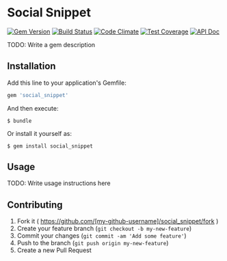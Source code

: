 # Social Snippet

[![Gem Version](https://img.shields.io/gem/v/social_snippet.svg)](https://rubygems.org/gems/social_snippet)
[![Build Status](https://img.shields.io/travis/social-snippet/social-snippet.svg)](https://travis-ci.org/social-snippet/social-snippet)
[![Code Climate](https://img.shields.io/codeclimate/github/social-snippet/social-snippet.svg)](https://codeclimate.com/github/social-snippet/social-snippet)
[![Test Coverage](https://img.shields.io/codeclimate/coverage/github/social-snippet/social-snippet.svg)](https://codeclimate.com/github/social-snippet/social-snippet)
[![API Doc](http://img.shields.io/badge/RubyDocs-API-green.svg)](http://www.rubydoc.info/github/social-snippet/social-snippet)

TODO: Write a gem description

## Installation

Add this line to your application's Gemfile:

```ruby
gem 'social_snippet'
```

And then execute:

    $ bundle

Or install it yourself as:

    $ gem install social_snippet

## Usage

TODO: Write usage instructions here

## Contributing

1. Fork it ( https://github.com/[my-github-username]/social_snippet/fork )
2. Create your feature branch (`git checkout -b my-new-feature`)
3. Commit your changes (`git commit -am 'Add some feature'`)
4. Push to the branch (`git push origin my-new-feature`)
5. Create a new Pull Request
